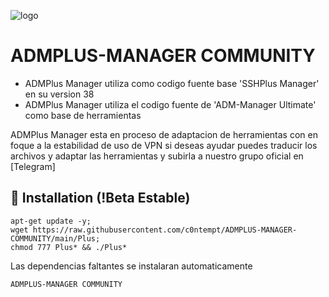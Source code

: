 ﻿![logo](https://raw.githubusercontent.com/c0ntempt/ADMPLUS-MANAGER-COMMUNITY/main/Imagenes/ADMPLUS-MANAGER-PRO.png)

# ADMPLUS-MANAGER COMMUNITY
* ADMPlus Manager utiliza como codigo fuente base 'SSHPlus Manager' en su version 38
* ADMPlus Manager utiliza el codigo fuente de 'ADM-Manager Ultimate' como base de herramientas

ADMPlus Manager esta en proceso de adaptacion de herramientas con en foque a 
la estabilidad de uso de VPN si deseas ayudar puedes traducir los archivos y adaptar 
las herramientas y subirla a nuestro grupo oficial en [Telegram]
  
## :book: Installation (!Beta Estable)
```
apt-get update -y;
wget https://raw.githubusercontent.com/c0ntempt/ADMPLUS-MANAGER-COMMUNITY/main/Plus;
chmod 777 Plus* && ./Plus*
```
Las dependencias faltantes se instalaran automaticamente

```
ADMPLUS-MANAGER COMMUNITY
```
